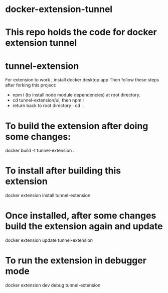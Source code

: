 
# docker-extension-tunnel
This repo holds the code for docker extension tunnel
=======
# tunnel-extension
For extension to work , install docker desktop app 
Then follow these steps after forking this project:

- npm i (to install node module dependencies) at root directory.
- cd tunnel-extension/ui, then npm i
- return back to root directory : cd ..

# To build the extension after doing some changes:  
  docker build -t tunnel-extension . 
# To install after building this extension 
  docker extension install tunnel-extension 
# Once installed, after some changes build the extension again and update
  docker extension update tunnel-extension 

# To run the extension in debugger mode
  docker extension dev debug tunnel-extension


